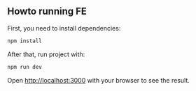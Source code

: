 ## Howto running FE 

First, you need to install dependencies:


```bash
npm install 
```

After that, run project with:


```bash
npm run dev 
```

Open [http://localhost:3000](http://localhost:3000) with your browser to see the result.

